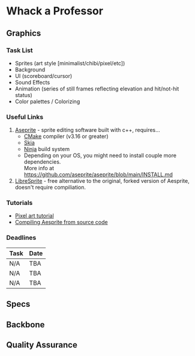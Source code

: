 # Whack a Professor 

## Graphics 
### Task List 
- Sprites (art style [minimalist/chibi/pixel/etc])
- Background
- UI (scoreboard/cursor)
- Sound Effects
- Animation (series of still frames reflecting elevation and hit/not-hit status)
- Color palettes / Colorizing  

### Useful Links
1. [Aseprite](https://github.com/aseprite/aseprite/blob/main/INSTALL.md) - sprite editing software built with c++, requires...
   * [CMake](https://cmake.org/download/) compiler (v3.16 or greater)
   * [Skia](https://github.com/aseprite/skia/releases) 
   * [Ninja](https://ninja-build.org/) build system 
   * Depending on your OS, you might need to install couple more dependencies. <br>More info at <https://github.com/aseprite/aseprite/blob/main/INSTALL.md>
2. [LibreSprite](https://libresprite.github.io/#!/) - free alternative to the original, forked version of Aesprite, doesn't require compiliation. 

### Tutorials 
- [Pixel art tutorial](https://www.youtube.com/watch?v=lfR7Qj04-UA) 
- [Compiling Aesprite from source code](https://www.youtube.com/watch?v=82TIDyKjxuE)


### Deadlines
| Task      | Date          |  
| --------- | ------------- |
| N/A       | TBA           | 
| N/A       | TBA           |   
| N/A       | TBA           |  

## Specs

## Backbone

## Quality Assurance
